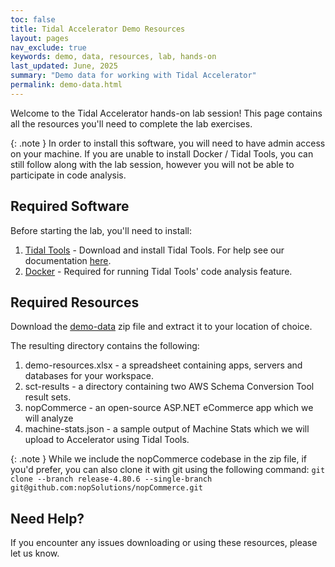 ```yaml
---
toc: false
title: Tidal Accelerator Demo Resources
layout: pages
nav_exclude: true
keywords: demo, data, resources, lab, hands-on
last_updated: June, 2025
summary: "Demo data for working with Tidal Accelerator"
permalink: demo-data.html
---
```


Welcome to the Tidal Accelerator hands-on lab session! This page contains all the resources you'll need to complete the lab exercises.

{: .note }
In order to install this software, you will need to have admin access on your machine. If you are unable to install Docker / Tidal Tools, you can still follow along with the lab session, however you will not be able to participate in code analysis.

## Required Software

Before starting the lab, you'll need to install:

1. [Tidal Tools](https://get.tidal.sh/) - Download and install Tidal Tools. For help see our documentation [here](tidal-tools.html).
2. [Docker](https://docs.docker.com/get-docker/) - Required for running Tidal Tools' code analysis feature.

## Required Resources

Download the [demo-data](https://s3.ca-central-1.amazonaws.com/tidal.assets.public/demo-data/demo-data.zip) zip file and extract it to your location of choice.

The resulting directory contains the following:
1. demo-resources.xlsx - a spreadsheet containing apps, servers and databases for your workspace.
2. sct-results - a directory containing two AWS Schema Conversion Tool result sets.
3. nopCommerce - an open-source ASP.NET eCommerce app which we will analyze
4. machine-stats.json - a sample output of Machine Stats which we will upload to Accelerator using Tidal Tools.

{: .note }
While we include the nopCommerce codebase in the zip file, if you'd prefer, you can also clone it with git using the following command:
`git clone --branch release-4.80.6 --single-branch git@github.com:nopSolutions/nopCommerce.git`

## Need Help?

If you encounter any issues downloading or using these resources, please let us know.